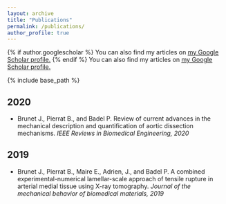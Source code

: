 ```yaml
---
layout: archive
title: "Publications"
permalink: /publications/
author_profile: true
---
```


{% if author.googlescholar %}
  You can also find my articles on <u><a href="{{author.googlescholar}}">my Google Scholar profile</a>.</u>
{% endif %}
You can also find my articles on <u><a href="{{author.googlescholar}}">my Google Scholar profile</a>.</u>

{% include base_path %}


2020
------
+ Brunet J., Pierrat B., and Badel P. Review of current advances in the mechanical description and quantification of aortic dissection mechanisms.
*IEEE Reviews in Biomedical Engineering, 2020*<br>
<a href="/files/2019_paper.pdf" target="\_blank"><i class="fas fa-file-alt"></i></a>


2019
------
+ Brunet J., Pierrat B., Maire E., Adrien, J., and Badel P. A combined experimental-numerical lamellar-scale approach of tensile rupture in arterial medial tissue using X-ray tomography.
*Journal of the mechanical behavior of biomedical materials, 2019*<br>
<a href="/files/2020_Review.pdf" target="\_blank"><i class="fa fa-file-alt"></i></a>
<i class="fas fa-file-alt"></i>
<i class="far fa-file-alt"></i>
